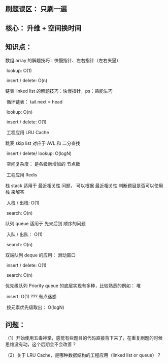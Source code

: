 

## 刷题误区： 只刷一遍

## 核心： 升维 +  空间换时间



## 知识点：

数组 array 的解题技巧：快慢指针、左右指针（左右夹逼）

​	lookup: O(1)

​	insert / delete: O(n)

链表 linked list 的解题技巧：快慢指针，ps：熟能生巧

​	循环链表： tail.next = head

​	lookup: O(n)

​	insert / delete: O(1)

​	工程应用 LRU Cache

跳表 skip list 对应于 AVL 和 二分查找

​	insert / delete/ lookup: O(logN)

​	空间复杂度： 是各级新增加的 节点数

​	工程应用 Redis

栈 stack 适用于 最近相关性 问题， 可以根据 最近相关性 判断题目是否可以使用 栈 来解答

​	入栈 / 出栈: O(1)

​	search: O(n)

队列 queue 适用于 先来后到 顺序的问题

​	入队 / 出队： O(1)

​	search: O(n)

双端队列 deque  的应用： 滑动窗口

​	insert / delete: O(1)

​	search: O(n)

优先级队列 Priority queue 的底层实现有多种，比较熟悉的例如： 堆

​	insert: O(1)  ??? 有点迷惑

​	按元素优先级取出： O(logN)



## 问题： 

（1）开始使用五毒神掌，感觉有些题目的代码直接背下来了，在重复刷题的时候思维没有动，这个后期会不会改善？

（2）关于 LRU Cache，是哪种数据结构的工程应用（linked list or queue）？